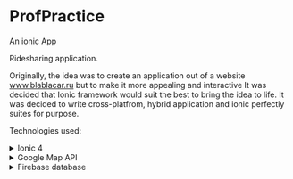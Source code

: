 # ProfPractice
An ionic App

Ridesharing application.

Originally, the idea was to create an application out of a website www.blablacar.ru but to make it more appealing and interactive
It was decided that Ionic framework would suit the best to bring the idea to life. It was decided to write cross-platfrom, hybrid application and ionic perfectly suites for purpose. 

Technologies used:
<details>
<summary>Ionic 4</summary>
<p>
  Advantages:
  1. Cross-platform (write once, run anywhere).
  2. Easy to adopt (as soon as you know css, html, js it wont be a problem to learn the framework).
  3. Build on Angular JS (provides many functionalities, makes code more manageable).
  4. Ionic Cordova plugin allows access to phone's hardware (camera, GPS, etc) which increases the performance.
  5. Well-written documentation, although some tutorials using ionic 3 some changes need to be made.
  </p>
</details>

<details>
<summary>Google Map API</summary>
<p> Probably the first map API that comes to mind. Easy to use and implement. A large number of map services such as geolocation, autocomplete, markers, polylines, autocorrect, etc are available, you concentarte on what you want to do but not how to do it. Documentation is of great help as well. Map API makes app more interactive and appealing, which was one of the main goals.</p>
</details>
<details>
  
<summary>Firebase database</summary>
 <p>
  1. Stores data in json format
  2. Real time updates
  3. Authentication
  4. Storage (files, images, videos)</p>
 </details>


